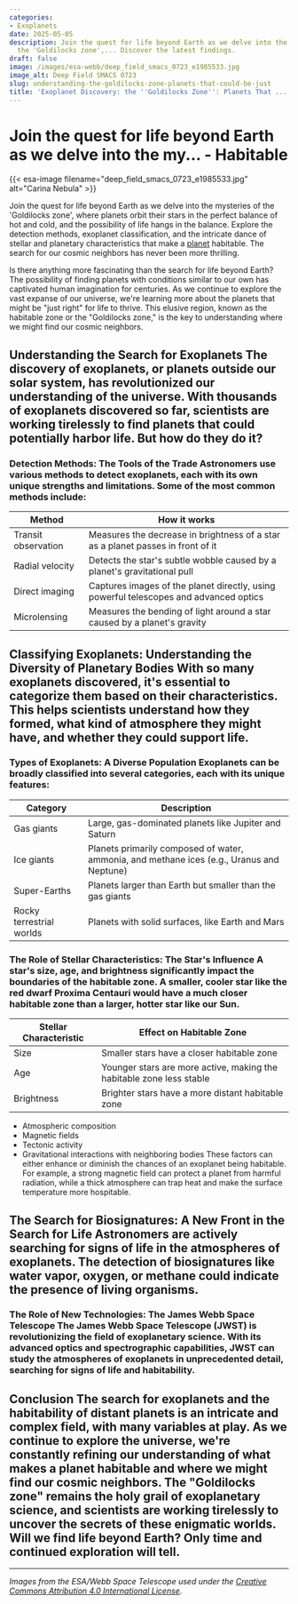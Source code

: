 ```yaml
---
categories:
- Exoplanets
date: 2025-05-05
description: Join the quest for life beyond Earth as we delve into the mysteries of
  the 'Goldilocks zone',... Discover the latest findings.
draft: false
image: /images/esa-webb/deep_field_smacs_0723_e1985533.jpg
image_alt: Deep Field SMACS 0723
slug: understanding-the-goldilocks-zone-planets-that-could-be-just
title: 'Exoplanet Discovery: the ''Goldilocks Zone'': Planets That ...'
---
```


# Join the quest for life beyond Earth as we delve into the my... - Habitable
{{< esa-image filename="deep_field_smacs_0723_e1985533.jpg" alt="Carina Nebula" >}}



Join the quest for life beyond Earth as we delve into the mysteries of the 'Goldilocks zone', where planets orbit their stars in the perfect balance of hot and cold, and the possibility of life hangs in the balance. Explore the detection methods, exoplanet classification, and the intricate dance of stellar and planetary characteristics that make a [planet](/blog/[exoplanets](/blog/exoplanets-and-the-search-for-life-beyond-earth)-in-the-habitable-zone-a-new-era-in-the-search-for/) habitable. The search for our cosmic neighbors has never been more thrilling.

Is there anything more fascinating than the search for life beyond Earth? The possibility of finding planets with conditions similar to our own has captivated human imagination for centuries. As we continue to explore the vast expanse of our universe, we're learning more about the planets that might be "just right" for life to thrive. This elusive region, known as the habitable zone or the "Goldilocks zone," is the key to understanding where we might find our cosmic neighbors.

 ## Understanding the Search for Exoplanets The discovery of exoplanets, or planets outside our solar system, has revolutionized our understanding of the universe. With thousands of exoplanets discovered so far, scientists are working tirelessly to find planets that could potentially harbor life. But how do they do it?

 ### Detection Methods: The Tools of the Trade Astronomers use various methods to detect exoplanets, each with its own unique strengths and limitations. Some of the most common methods include:

 | **Method** | **How it works** |
| --- | --- |
| Transit observation | Measures the decrease in brightness of a star as a planet passes in front of it |
| Radial velocity | Detects the star's subtle wobble caused by a planet's gravitational pull |
| Direct imaging | Captures images of the planet directly, using powerful telescopes and advanced optics |
| Microlensing | Measures the bending of light around a star caused by a planet's gravity | Each method provides valuable information about an exoplanet, such as its size, orbit, and potential environment. By combining data from multiple methods, scientists can piece together a more comprehensive picture of an exoplanet's characteristics.

 ## Classifying Exoplanets: Understanding the Diversity of Planetary Bodies With so many exoplanets discovered, it's essential to categorize them based on their characteristics. This helps scientists understand how they formed, what kind of atmosphere they might have, and whether they could support life.

 ### Types of Exoplanets: A Diverse Population Exoplanets can be broadly classified into several categories, each with its unique features:

 | **Category** | **Description** |
| --- | --- |
| Gas giants | Large, gas-dominated planets like Jupiter and Saturn |
| Ice giants | Planets primarily composed of water, ammonia, and methane ices (e.g., Uranus and Neptune) |
| Super-Earths | Planets larger than Earth but smaller than the gas giants |
| Rocky terrestrial worlds | Planets with solid surfaces, like Earth and Mars | ## The Habitability of [exoplanets](/blog/the-cosmic-dance-of-exoplanets-and-habitable-zones): The "Goldilocks Zone" So, what makes an exoplanet habitable? The answer lies in its distance from its host star. The "Goldilocks zone" is the region where the temperature is neither too hot nor too cold for liquid water to exist. This zone is essential for life as we know it, as liquid water is a critical ingredient for life to thrive.

 ### The Role of Stellar Characteristics: The Star's Influence A star's size, age, and brightness significantly impact the boundaries of the habitable zone. A smaller, cooler star like the red dwarf Proxima Centauri would have a much closer habitable zone than a larger, hotter star like our Sun.

 | **Stellar Characteristic** | **Effect on Habitable Zone** |
| --- | --- |
| Size | Smaller stars have a closer habitable zone |
| Age | Younger stars are more active, making the habitable zone less stable |
| Brightness | Brighter stars have a more distant habitable zone | ### Planetary Features: The Interplay of Factors But the habitability of an exoplanet also depends on its own characteristics, such as:

  - Atmospheric composition
 - Magnetic fields
 - Tectonic activity
 - Gravitational interactions with neighboring bodies
  These factors can either enhance or diminish the chances of an exoplanet being habitable. For example, a strong magnetic field can protect a planet from harmful radiation, while a thick atmosphere can trap heat and make the surface temperature more hospitable.

 ## The Search for Biosignatures: A New Front in the Search for Life Astronomers are actively searching for signs of life in the atmospheres of exoplanets. The detection of biosignatures like water vapor, oxygen, or methane could indicate the presence of living organisms.

 ### The Role of New Technologies: The James Webb Space Telescope The James Webb Space Telescope (JWST) is revolutionizing the field of exoplanetary science. With its advanced optics and spectrographic capabilities, JWST can study the atmospheres of exoplanets in unprecedented detail, searching for signs of life and habitability.

 ## Conclusion The search for exoplanets and the habitability of distant planets is an intricate and complex field, with many variables at play. As we continue to explore the universe, we're constantly refining our understanding of what makes a planet habitable and where we might find our cosmic neighbors. The "Goldilocks zone" remains the holy grail of exoplanetary science, and scientists are working tirelessly to uncover the secrets of these enigmatic worlds. Will we find life beyond Earth? Only time and continued exploration will tell.

---

*Images from the ESA/Webb Space Telescope used under the [Creative Commons Attribution 4.0 International License](https://creativecommons.org/licenses/by/4.0).*